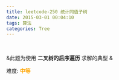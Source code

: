 ```yaml
---
title: leetcode-250 统计同值子树
date: 2015-03-01 00:04:10
tags: 算法
categories: Tree
---
```


<br>

&此题为使用  **二叉树的后序遍历** 求解的典型 &


难度:  <font color="orange">**中等**</font>